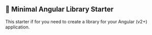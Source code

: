 ## 🎩 Minimal Angular Library Starter

This starter if for you need to create a library for your Angular (v2+) application.
